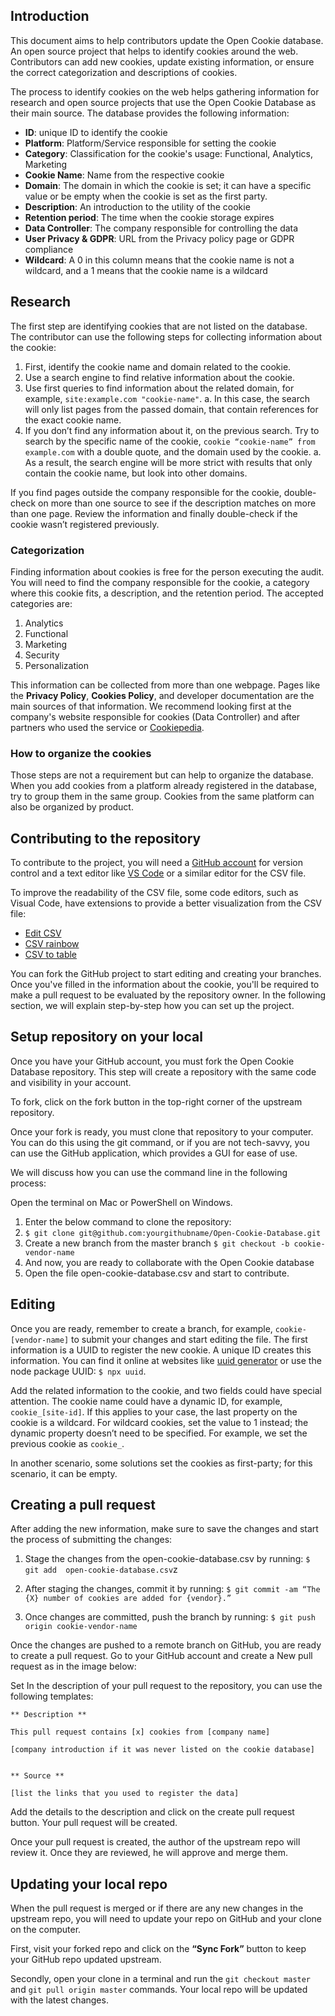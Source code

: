 ## Introduction

This document aims to help contributors update the Open Cookie database. An open source project that helps to identify cookies around the web. Contributors can add new cookies, update existing information, or ensure the correct categorization and descriptions of cookies.

The process to identify cookies on the web helps gathering information for research and open source projects that use the Open Cookie Database as their main source. The database provides the following information: 
- **ID**: unique ID to identify the cookie
- **Platform**: Platform/Service responsible for setting the cookie 
- **Category**: Classification for the cookie's usage: Functional, Analytics, Marketing
- **Cookie Name**: Name from the respective cookie
- **Domain**: The domain in which the cookie is set; it can have a specific value or be empty when the cookie is set as the first party.
- **Description**: An introduction to the utility of the cookie  
- **Retention period**: The time when the cookie storage expires
- **Data Controller**: The company responsible for controlling the data
- **User Privacy & GDPR**: URL from the Privacy policy page or GDPR compliance
- **Wildcard**: A 0 in this column means that the cookie name is not a wildcard, and a 1 means that the cookie name is a wildcard

## Research
The first step are identifying cookies that are not listed on the database. The contributor can use the following steps for collecting information about the cookie:

1. First, identify the cookie name and domain related to the cookie.
2. Use a search engine to find relative information about the cookie.
3. Use first queries to find information about the related domain, for example, `site:example.com "cookie-name"`. 
  a. In this case, the search will only list pages from the passed domain, that contain references for the exact cookie name.
4. If you don’t find any information about it, on the previous search. Try to search by the specific name of the cookie, `cookie “cookie-name” from example.com` with a double quote, and the domain used by the cookie. 
  a. As a result, the search engine will be more strict with results that only contain the cookie name, but look into other domains.

If you find pages outside the company responsible for the cookie, double-check on more than one source to see if the description matches on more than one page. Review the information and finally double-check if the cookie wasn’t registered previously.


### Categorization
Finding information about cookies is free for the person executing the audit. You will need to find the company responsible for the cookie, a category where this cookie fits, a description, and the retention period. The accepted categories are:

1. Analytics
2. Functional
3. Marketing
4. Security
5. Personalization

This information can be collected from more than one webpage. Pages like the **Privacy Policy**, **Cookies Policy**, and developer documentation are the main sources of that information. We recommend looking first at the company's website responsible for cookies (Data Controller) and after partners who used the service or [Cookiepedia](https://cookiepedia.co.uk/).

### How to organize the cookies
Those steps are not a requirement but can help to organize the database.
When you add cookies from a platform already registered in the database, try to group them in the same group.
Cookies from the same platform can also be organized by product.

## Contributing to the repository
To contribute to the project, you will need a [GitHub account](https://docs.github.com/en/get-started/start-your-journey/creating-an-account-on-github) for version control and a text editor like [VS Code](https://code.visualstudio.com/) or a similar editor for the CSV file.

To improve the readability of the CSV file, some code editors, such as Visual Code, have extensions to provide a better visualization from the CSV file:

- [Edit CSV](https://marketplace.visualstudio.com/items?itemName=janisdd.vscode-edit-csv)
- [CSV rainbow](https://marketplace.visualstudio.com/items?itemName=mechatroner.rainbow-csv)
- [CSV to table](https://marketplace.visualstudio.com/items?itemName=phplasma.csv-to-table)

You can fork the GitHub project to start editing and creating your branches. Once you've filled in the information about the cookie, you'll be required to make a pull request to be evaluated by the repository owner. In the following section, we will explain step-by-step how you can set up the project.

## Setup repository on your local
Once you have your GitHub account, you must fork the Open Cookie Database repository. This step will create a repository with the same code and visibility in your account.

To fork, click on the fork button in the top-right corner of the upstream repository. 

Once your fork is ready, you must clone that repository to your computer. You can do this using the git command, or if you are not tech-savvy, you can use the GitHub application, which provides a GUI for ease of use.

We will discuss how you can  use the command line in the following process:

Open the terminal on Mac or PowerShell on Windows.
1. Enter the below command to clone the repository:
2. `$ git clone git@github.com:yourgithubname/Open-Cookie-Database.git`
3. Create a new branch from the master branch `$ git checkout -b cookie-vendor-name`
4. And now, you are ready to collaborate with the Open Cookie database
5. Open the file open-cookie-database.csv and start to contribute.

## Editing
Once you are ready, remember to create a branch, for example, `cookie-[vendor-name]` to submit your changes and start editing the file. The first information is a UUID to register the new cookie. A unique ID creates this information. You can find it online at websites like [uuid generator](https://www.uuidgenerator.net/) or use the node package UUID: `$ npx uuid`. 

Add the related information to the cookie, and two fields could have special attention. The cookie name could have a dynamic ID, for example, `cookie_[site-id]`. If this applies to your case, the last property on the cookie is a wildcard. For wildcard cookies, set the value to 1 instead; the dynamic property doesn’t need to be specified. For example, we set the previous cookie as `cookie_`.

In another scenario, some solutions set the cookies as first-party; for this scenario, it can be empty.

## Creating a pull request
After adding the new information, make sure to save the changes and start the process of submitting the changes:
1. Stage the changes from the open-cookie-database.csv by running:
 `$ git add  open-cookie-database.csv`z

2. After staging the changes, commit it by running:
`$ git commit -am “The {X} number of cookies are added for {vendor}.” `

3. Once changes are committed, push the branch by running:
 `$ git push origin cookie-vendor-name`

 Once the changes are pushed to a remote branch on GitHub, you are ready to create a pull request. Go to your GitHub account and create a New pull request as in the image below:

 Set In the description of your pull request to the repository, you can use the following templates:

```
** Description **

This pull request contains [x] cookies from [company name] 

[company introduction if it was never listed on the cookie database]


** Source **

[list the links that you used to register the data]
```

Add the details to the description and click on the create pull request button. Your pull request will be created.

Once your pull request is created, the author of the upstream repo will review it. Once they are reviewed, he will approve and merge them. 

## Updating your local repo

When the pull request is merged or if there are any new changes in the upstream repo, you will need to update your repo on GitHub and your clone on the computer.

First, visit your forked repo and click on the **“Sync Fork”** button to keep your GitHub repo updated upstream. 

Secondly, open your clone in a terminal and run the `git checkout master` and `git pull origin master` commands. Your local repo will be updated with the latest changes. 

